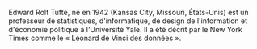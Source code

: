 Edward Rolf Tufte, né en 1942 (Kansas City, Missouri, États-Unis) est un professeur de statistiques, d'informatique, de design de l'information et d'économie politique à l'Université Yale. Il a été décrit par le New York Times comme le « Léonard de Vinci des données ».
